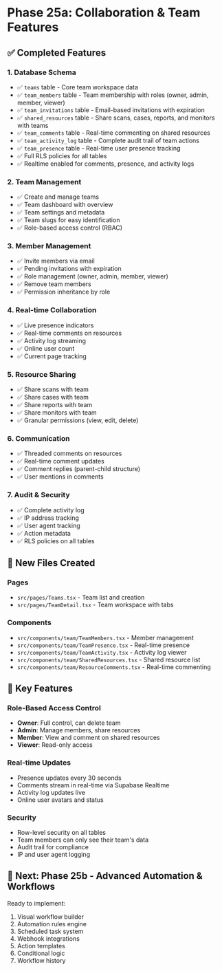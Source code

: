 # Phase 25a: Collaboration & Team Features

## ✅ Completed Features

### 1. Database Schema
- ✅ `teams` table - Core team workspace data
- ✅ `team_members` table - Team membership with roles (owner, admin, member, viewer)
- ✅ `team_invitations` table - Email-based invitations with expiration
- ✅ `shared_resources` table - Share scans, cases, reports, and monitors with teams
- ✅ `team_comments` table - Real-time commenting on shared resources
- ✅ `team_activity_log` table - Complete audit trail of team actions
- ✅ `team_presence` table - Real-time user presence tracking
- ✅ Full RLS policies for all tables
- ✅ Realtime enabled for comments, presence, and activity logs

### 2. Team Management
- ✅ Create and manage teams
- ✅ Team dashboard with overview
- ✅ Team settings and metadata
- ✅ Team slugs for easy identification
- ✅ Role-based access control (RBAC)

### 3. Member Management
- ✅ Invite members via email
- ✅ Pending invitations with expiration
- ✅ Role management (owner, admin, member, viewer)
- ✅ Remove team members
- ✅ Permission inheritance by role

### 4. Real-time Collaboration
- ✅ Live presence indicators
- ✅ Real-time comments on resources
- ✅ Activity log streaming
- ✅ Online user count
- ✅ Current page tracking

### 5. Resource Sharing
- ✅ Share scans with team
- ✅ Share cases with team
- ✅ Share reports with team
- ✅ Share monitors with team
- ✅ Granular permissions (view, edit, delete)

### 6. Communication
- ✅ Threaded comments on resources
- ✅ Real-time comment updates
- ✅ Comment replies (parent-child structure)
- ✅ User mentions in comments

### 7. Audit & Security
- ✅ Complete activity log
- ✅ IP address tracking
- ✅ User agent tracking
- ✅ Action metadata
- ✅ RLS policies on all tables

## 📁 New Files Created

### Pages
- `src/pages/Teams.tsx` - Team list and creation
- `src/pages/TeamDetail.tsx` - Team workspace with tabs

### Components
- `src/components/team/TeamMembers.tsx` - Member management
- `src/components/team/TeamPresence.tsx` - Real-time presence
- `src/components/team/TeamActivity.tsx` - Activity log viewer
- `src/components/team/SharedResources.tsx` - Shared resource list
- `src/components/team/ResourceComments.tsx` - Real-time commenting

## 🎯 Key Features

### Role-Based Access Control
- **Owner**: Full control, can delete team
- **Admin**: Manage members, share resources
- **Member**: View and comment on shared resources
- **Viewer**: Read-only access

### Real-time Updates
- Presence updates every 30 seconds
- Comments stream in real-time via Supabase Realtime
- Activity log updates live
- Online user avatars and status

### Security
- Row-level security on all tables
- Team members can only see their team's data
- Audit trail for compliance
- IP and user agent logging

## 🔄 Next: Phase 25b - Advanced Automation & Workflows

Ready to implement:
1. Visual workflow builder
2. Automation rules engine
3. Scheduled task system
4. Webhook integrations
5. Action templates
6. Conditional logic
7. Workflow history
